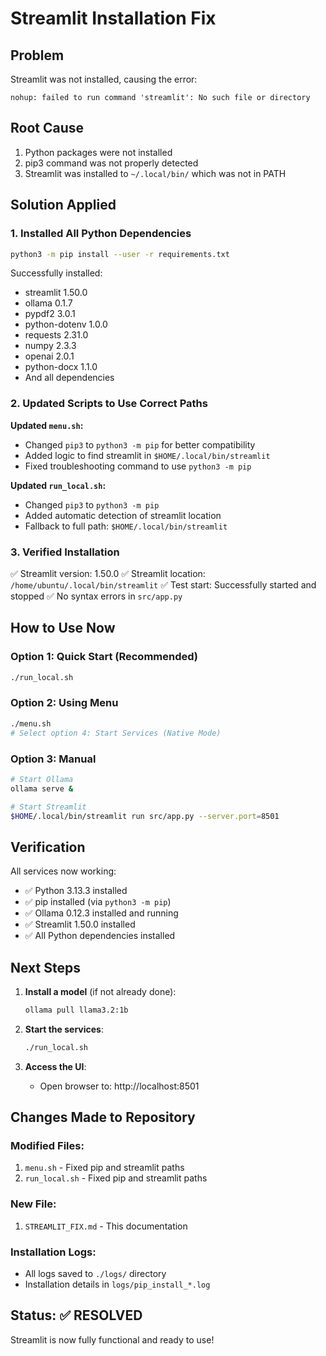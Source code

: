 # Streamlit Installation Fix

## Problem
Streamlit was not installed, causing the error:
```
nohup: failed to run command 'streamlit': No such file or directory
```

## Root Cause
1. Python packages were not installed
2. pip3 command was not properly detected
3. Streamlit was installed to `~/.local/bin/` which was not in PATH

## Solution Applied

### 1. Installed All Python Dependencies
```bash
python3 -m pip install --user -r requirements.txt
```

Successfully installed:
- streamlit 1.50.0
- ollama 0.1.7
- pypdf2 3.0.1
- python-dotenv 1.0.0
- requests 2.31.0
- numpy 2.3.3
- openai 2.0.1
- python-docx 1.1.0
- And all dependencies

### 2. Updated Scripts to Use Correct Paths

**Updated `menu.sh`:**
- Changed `pip3` to `python3 -m pip` for better compatibility
- Added logic to find streamlit in `$HOME/.local/bin/streamlit`
- Fixed troubleshooting command to use `python3 -m pip`

**Updated `run_local.sh`:**
- Changed `pip3` to `python3 -m pip`
- Added automatic detection of streamlit location
- Fallback to full path: `$HOME/.local/bin/streamlit`

### 3. Verified Installation
✅ Streamlit version: 1.50.0
✅ Streamlit location: `/home/ubuntu/.local/bin/streamlit`
✅ Test start: Successfully started and stopped
✅ No syntax errors in `src/app.py`

## How to Use Now

### Option 1: Quick Start (Recommended)
```bash
./run_local.sh
```

### Option 2: Using Menu
```bash
./menu.sh
# Select option 4: Start Services (Native Mode)
```

### Option 3: Manual
```bash
# Start Ollama
ollama serve &

# Start Streamlit
$HOME/.local/bin/streamlit run src/app.py --server.port=8501
```

## Verification

All services now working:
- ✅ Python 3.13.3 installed
- ✅ pip installed (via `python3 -m pip`)
- ✅ Ollama 0.12.3 installed and running
- ✅ Streamlit 1.50.0 installed
- ✅ All Python dependencies installed

## Next Steps

1. **Install a model** (if not already done):
   ```bash
   ollama pull llama3.2:1b
   ```

2. **Start the services**:
   ```bash
   ./run_local.sh
   ```

3. **Access the UI**:
   - Open browser to: http://localhost:8501

## Changes Made to Repository

### Modified Files:
1. `menu.sh` - Fixed pip and streamlit paths
2. `run_local.sh` - Fixed pip and streamlit paths

### New File:
1. `STREAMLIT_FIX.md` - This documentation

### Installation Logs:
- All logs saved to `./logs/` directory
- Installation details in `logs/pip_install_*.log`

## Status: ✅ RESOLVED

Streamlit is now fully functional and ready to use!
